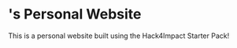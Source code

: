 # <Amanda Yu>'s Personal Website
This is a personal website built using the Hack4Impact Starter Pack!

